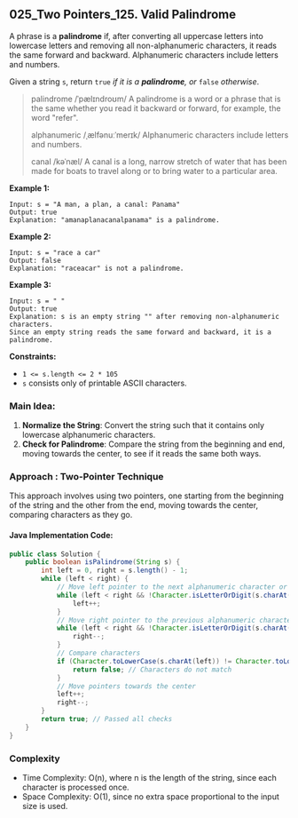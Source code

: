 ## 025_Two Pointers_125. Valid Palindrome

A phrase is a **palindrome** if, after converting all uppercase letters into lowercase letters and removing all non-alphanumeric characters, it reads the same forward and backward. Alphanumeric characters include letters and numbers.

Given a string `s`, return `true` *if it is a **palindrome**, or* `false` *otherwise*.

>palindrome /ˈpælɪndroʊm/ A palindrome is a word or a phrase that is the same whether you read it backward or forward, for example, the word "refer".
>
>alphanumeric /ˌælfənuːˈmerɪk/ Alphanumeric characters include letters and numbers.
>
>canal /kəˈnæl/ A canal is a long, narrow stretch of water that has been made for boats to travel along or to bring water to a particular area.

**Example 1:**

```
Input: s = "A man, a plan, a canal: Panama"
Output: true
Explanation: "amanaplanacanalpanama" is a palindrome.
```

**Example 2:**

```
Input: s = "race a car"
Output: false
Explanation: "raceacar" is not a palindrome.
```

**Example 3:**

```
Input: s = " "
Output: true
Explanation: s is an empty string "" after removing non-alphanumeric characters.
Since an empty string reads the same forward and backward, it is a palindrome.
```

 

**Constraints:**

- `1 <= s.length <= 2 * 105`
- `s` consists only of printable ASCII characters.



### Main Idea:

1. **Normalize the String**: Convert the string such that it contains only lowercase alphanumeric characters.
2. **Check for Palindrome**: Compare the string from the beginning and end, moving towards the center, to see if it reads the same both ways.

### Approach : Two-Pointer Technique

This approach involves using two pointers, one starting from the beginning of the string and the other from the end, moving towards the center, comparing characters as they go.

#### Java Implementation Code:

```java
public class Solution {
    public boolean isPalindrome(String s) {
        int left = 0, right = s.length() - 1;
        while (left < right) {
            // Move left pointer to the next alphanumeric character or out of bounds
            while (left < right && !Character.isLetterOrDigit(s.charAt(left))) {
                left++;
            }
            // Move right pointer to the previous alphanumeric character or out of bounds
            while (left < right && !Character.isLetterOrDigit(s.charAt(right))) {
                right--;
            }
            // Compare characters
            if (Character.toLowerCase(s.charAt(left)) != Character.toLowerCase(s.charAt(right))) {
                return false; // Characters do not match
            }
            // Move pointers towards the center
            left++;
            right--;
        }
        return true; // Passed all checks
    }
}
```

### Complexity

- Time Complexity: O(n), where n is the length of the string, since each character is processed once.
- Space Complexity: O(1), since no extra space proportional to the input size is used.